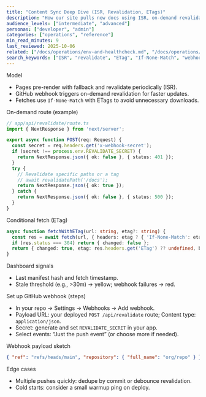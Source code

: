 ```yaml
---
title: "Content Sync Deep Dive (ISR, Revalidation, ETags)"
description: "How our site pulls new docs using ISR, on-demand revalidation, and HTTP validators."
audience_levels: ["intermediate", "advanced"]
personas: ["developer", "admin"]
categories: ["operations", "reference"]
min_read_minutes: 9
last_reviewed: 2025-10-06
related: ["/docs/operations/env-and-healthcheck.md", "/docs/operations/admin-dashboard.md", "/docs/troubleshooting/revalidation-failures.md"]
search_keywords: ["ISR", "revalidate", "ETag", "If-None-Match", "webhooks"]
---
```


Model

- Pages pre-render with fallback and revalidate periodically (ISR).
- GitHub webhook triggers on-demand revalidation for faster updates.
- Fetches use `If-None-Match` with ETags to avoid unnecessary downloads.

On-demand route (example)

```ts
// app/api/revalidate/route.ts
import { NextResponse } from 'next/server';

export async function POST(req: Request) {
  const secret = req.headers.get('x-webhook-secret');
  if (secret !== process.env.REVALIDATE_SECRET) {
    return NextResponse.json({ ok: false }, { status: 401 });
  }
  try {
    // Revalidate specific paths or a tag
    // await revalidatePath('/docs');
    return NextResponse.json({ ok: true });
  } catch {
    return NextResponse.json({ ok: false }, { status: 500 });
  }
}
```

Conditional fetch (ETag)

```ts
async function fetchWithETag(url: string, etag?: string) {
  const res = await fetch(url, { headers: etag ? { 'If-None-Match': etag } : {} });
  if (res.status === 304) return { changed: false };
  return { changed: true, etag: res.headers.get('ETag') ?? undefined, body: await res.text() };
}
```

Dashboard signals

- Last manifest hash and fetch timestamp.
- Stale threshold (e.g., >30m) → yellow; webhook failures → red.

Set up GitHub webhook (steps)

- In your repo → Settings → Webhooks → Add webhook.
- Payload URL: your deployed `POST /api/revalidate` route; Content type: `application/json`.
- Secret: generate and set `REVALIDATE_SECRET` in your app.
- Select events: “Just the push event” (or choose more if needed).

Webhook payload sketch

```json
{ "ref": "refs/heads/main", "repository": { "full_name": "org/repo" } }
```

Edge cases

- Multiple pushes quickly: dedupe by commit or debounce revalidation.
- Cold starts: consider a small warmup ping on deploy.
